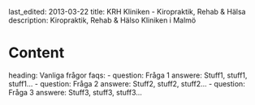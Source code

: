 last_edited: 2013-03-22
title: KRH Kliniken - Kiropraktik, Rehab & Hälsa
description: Kiropraktik, Rehab & Hälso Kliniken i Malmö
# Content
heading: Vanliga frågor
faqs:
    - question: Fråga 1
      answere: Stuff1, stuff1, stuff1...
    - question: Fråga 2
      answere: Stuff2, stuff2, stuff2...
    - question: Fråga 3
      answere: Stuff3, stuff3, stuff3...
